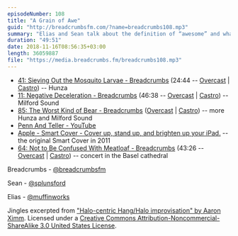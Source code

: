 ```yaml
---
episodeNumber: 108
title: "A Grain of Awe"
guid: "http://breadcrumbsfm.com/?name=breadcrumbs108.mp3"
summary: "Elias and Sean talk about the definition of “awesome” and what makes something awe-inspiring."
duration: "49:51"
date: 2018-11-16T08:56:35+03:00
length: 36059887
file: "https://media.breadcrumbs.fm/breadcrumbs108.mp3"
---
```


- [41: Sieving Out the Mosquito Larvae - Breadcrumbs](http://breadcrumbsfm.com/?name=breadcrumbs41.mp3) (24:44 -- [Overcast](https://overcast.fm/+LlyoxcaI4/24:44) | [Castro](https://castro.fm/episode/6GyiUy#24:44)) -- Hunza
- [11: Negative Deceleration - Breadcrumbs](http://breadcrumbsfm.com/?name=breadcrumbs11.mp3) (46:38 -- [Overcast](https://overcast.fm/+Llyp1aIF0/46:38) | [Castro](https://castro.fm/episode/sS6U5o#46:38)) -- Milford Sound
- [85: The Worst Kind of Bear - Breadcrumbs](http://breadcrumbsfm.com/?name=breadcrumbs85.mp3) ([Overcast](https://overcast.fm/+LlypaRoOU) | [Castro](https://castro.fm/episode/2smrNf)) -- more Hunza and Milford Sound
- [Penn And Teller - YouTube](https://youtu.be/bO3lO8Unav8)
- [Apple - Smart Cover - Cover up, stand up, and brighten up your iPad.](https://web.archive.org/web/20110328161003/http://www.apple.com/ipad/smart-cover/) -- the original Smart Cover in 2011
- [64: Not to Be Confused With Meatloaf - Breadcrumbs](http://breadcrumbsfm.com/?name=breadcrumbs64.mp3) (43:26 -- [Overcast](https://overcast.fm/+Llyq_4ERg/43:26) | [Castro](https://castro.fm/episode/eJuaNV#43:26)) -- concert in the Basel cathedral

Breadcrumbs - [@breadcrumbsfm](https://twitter.com/breadcrumbsfm)

Sean - [@splunsford](https://twitter.com/splunsford)

Elias - [@muffinworks](https://twitter.com/muffinworks)

Jingles excerpted from ["Halo-centric Hang/Halo improvisation" by Aaron Ximm](http://freemusicarchive.org/music/aaron_ximm/handpans_and_the_hang/). Licensed under a [Creative Commons Attribution-Noncommercial-ShareAlike 3.0 United States License](http://creativecommons.org/licenses/by-nc-sa/3.0/us/).